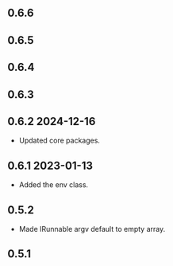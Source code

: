 ## 0.6.6
## 0.6.5
## 0.6.4
## 0.6.3
## 0.6.2 2024-12-16
* Updated core packages.

## 0.6.1 2023-01-13
* Added the env class.

## 0.5.2
* Made IRunnable argv default to empty array.

## 0.5.1

